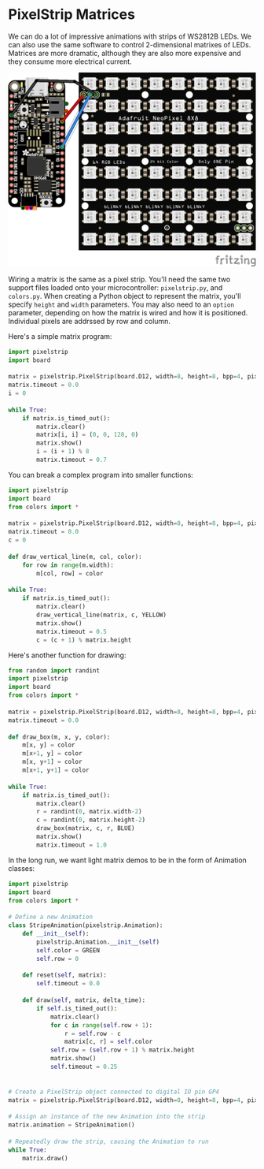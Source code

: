 # PixelStrip Matrices

We can do a lot of impressive animations with strips of WS2812B LEDs.  We can also use the same software to control 2-dimensional matrixes of LEDs.  Matrices are more dramatic, although they are also more expensive and they consume more electrical current.

![matrix_setup](./img/matrix_setup_bb.png)

Wiring a matrix is the same as a pixel strip.  You'll need the same two support files loaded onto your microcontroller: `pixelstrip.py`, and `colors.py`.  When creating a Python object to represent the matrix, you'll specify `height` and `width` parameters. You may also need to an `option` parameter, depending on how the matrix is wired and how it is positioned.  Individual pixels are addrssed by row and column.

Here's a simple matrix program:

```python
import pixelstrip
import board

matrix = pixelstrip.PixelStrip(board.D12, width=8, height=8, bpp=4, pixel_order=pixelstrip.GRB)
matrix.timeout = 0.0
i = 0

while True:
    if matrix.is_timed_out():
        matrix.clear()
        matrix[i, i] = (0, 0, 128, 0)
        matrix.show()
        i = (i + 1) % 8
        matrix.timeout = 0.7
```

You can break a complex program into smaller functions:

```python
import pixelstrip
import board
from colors import *

matrix = pixelstrip.PixelStrip(board.D12, width=8, height=8, bpp=4, pixel_order=pixelstrip.GRB)
matrix.timeout = 0.0
c = 0

def draw_vertical_line(m, col, color):
    for row in range(m.width):
        m[col, row] = color

while True:
    if matrix.is_timed_out():
        matrix.clear()
        draw_vertical_line(matrix, c, YELLOW)
        matrix.show()
        matrix.timeout = 0.5
        c = (c + 1) % matrix.height
```

Here's another function for drawing:

```python
from random import randint
import pixelstrip
import board
from colors import *

matrix = pixelstrip.PixelStrip(board.D12, width=8, height=8, bpp=4, pixel_order=pixelstrip.GRB)
matrix.timeout = 0.0

def draw_box(m, x, y, color):
    m[x, y] = color
    m[x+1, y] = color
    m[x, y+1] = color
    m[x+1, y+1] = color

while True:
    if matrix.is_timed_out():
        matrix.clear()
        r = randint(0, matrix.width-2)
        c = randint(0, matrix.height-2)
        draw_box(matrix, c, r, BLUE)
        matrix.show()
        matrix.timeout = 1.0
```

In the long run, we want light matrix demos to be in the form of Animation classes:

```python
import pixelstrip
import board
from colors import *

# Define a new Animation
class StripeAnimation(pixelstrip.Animation):
    def __init__(self):
        pixelstrip.Animation.__init__(self)
        self.color = GREEN
        self.row = 0

    def reset(self, matrix):
        self.timeout = 0.0

    def draw(self, matrix, delta_time):
        if self.is_timed_out():     
            matrix.clear()
            for c in range(self.row + 1):
                r = self.row - c
                matrix[c, r] = self.color
            self.row = (self.row + 1) % matrix.height
            matrix.show()
            self.timeout = 0.25


# Create a PixelStrip object connected to digital IO pin GP4
matrix = pixelstrip.PixelStrip(board.D12, width=8, height=8, bpp=4, pixel_order=pixelstrip.GRB)

# Assign an instance of the new Animation into the strip
matrix.animation = StripeAnimation()

# Repeatedly draw the strip, causing the Animation to run
while True:
    matrix.draw()
```
